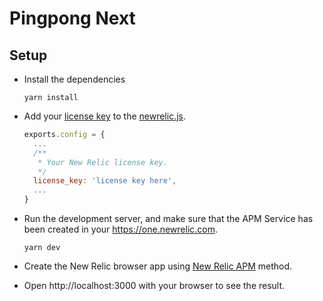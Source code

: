 # Pingpong Next

## Setup

- Install the dependencies

  ```
  yarn install
  ```

- Add your [license key](https://docs.newrelic.com/docs/apis/intro-apis/new-relic-api-keys/#license-key)
  to the [newrelic.js](newrelic.js).

  ```js
  exports.config = {
    ...
    /**
     * Your New Relic license key.
     */
    license_key: 'license key here',
    ...
  }
  ```

- Run the development server, and make sure that the APM Service has been created in your
  https://one.newrelic.com.

  ```
  yarn dev
  ```

- Create the New Relic browser app using [New Relic APM](https://docs.newrelic.com/docs/browser/browser-monitoring/installation/install-browser-monitoring-agent/#copy-paste-app)
  method.

- Open http://localhost:3000 with your browser to see the result.
